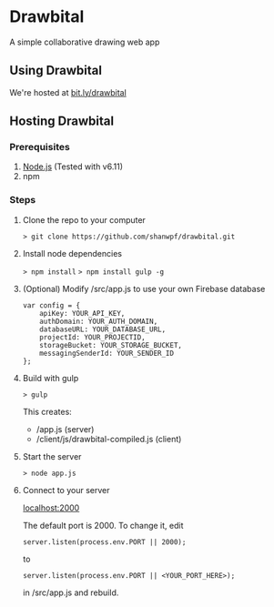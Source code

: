 # Drawbital
A simple collaborative drawing web app

## Using Drawbital
We're hosted at [bit.ly/drawbital](bit.ly/drawbital)

## Hosting Drawbital
### Prerequisites
1. [Node.js](https://nodejs.org/) (Tested with v6.11)
2. npm

### Steps
1. Clone the repo to your computer

	`> git clone https://github.com/shanwpf/drawbital.git`

2. Install node dependencies

	`> npm install`
	`> npm install gulp -g`
	
3. (Optional) Modify /src/app.js to use your own Firebase database

	```
	var config = {
		apiKey: YOUR_API_KEY,
    	authDomain: YOUR_AUTH_DOMAIN,
    	databaseURL: YOUR_DATABASE_URL,
    	projectId: YOUR_PROJECTID,
    	storageBucket: YOUR_STORAGE_BUCKET,
    	messagingSenderId: YOUR_SENDER_ID
	};
	```
	
4. Build with gulp

	`> gulp`
	
	This creates: 
	- /app.js (server)
	- /client/js/drawbital-compiled.js (client)
	
5. Start the server

	`> node app.js`
	
6. Connect to your server

	[localhost:2000](http://localhost:2000)
	
	The default port is 2000. To change it, edit
	
	`server.listen(process.env.PORT || 2000);`
	
	to
	
	`server.listen(process.env.PORT || <YOUR_PORT_HERE>);`
	
	in /src/app.js and rebuild.
